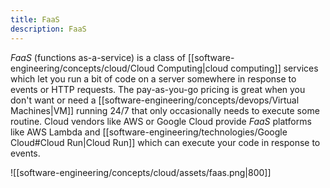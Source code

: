 ```yaml
---
title: FaaS
description: FaaS
---
```


*FaaS* (functions as-a-service) is a class of [[software-engineering/concepts/cloud/Cloud Computing|cloud computing]] services which let you run a bit of code on a server somewhere in response to events or HTTP requests. The pay-as-you-go pricing is great when you don't want or need a [[software-engineering/concepts/devops/Virtual Machines|VM]] running 24/7 that only occasionally needs to execute some routine. Cloud vendors like AWS or Google Cloud provide *FaaS* platforms like AWS Lambda and [[software-engineering/technologies/Google Cloud#Cloud Run|Cloud Run]] which can execute your code in response to events.

![[software-engineering/concepts/cloud/assets/faas.png|800]]
